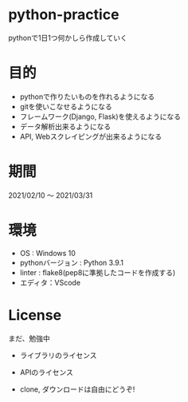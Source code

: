 # python-practice

pythonで1日1つ何かしら作成していく

# 目的

- pythonで作りたいものを作れるようになる
- gitを使いこなせるようになる
- フレームワーク(Django, Flask)を使えるようになる
- データ解析出来るようになる
- API, Webスクレイピングが出来るようになる

# 期間

2021/02/10 ～ 2021/03/31

# 環境

- OS : Windows 10
- pythonバージョン : Python 3.9.1
- linter : flake8(pep8に準拠したコードを作成する)
- エディタ：VScode

# License
まだ、勉強中
- ライブラリのライセンス
- APIのライセンス

- clone, ダウンロードは自由にどうぞ!
